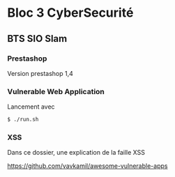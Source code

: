 # Bloc 3 CyberSecurité

## BTS SIO Slam

### Prestashop

Version prestashop 1,4

### Vulnerable Web Application

Lancement avec
```bash
$ ./run.sh
```

### XSS

Dans ce dossier, une explication de la faille XSS




https://github.com/vavkamil/awesome-vulnerable-apps